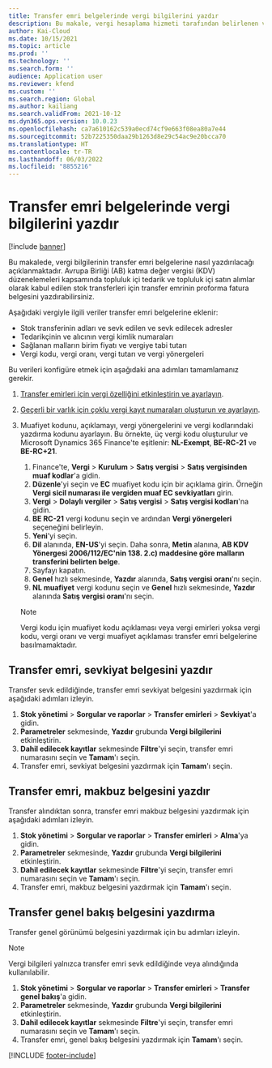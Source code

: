```yaml
---
title: Transfer emri belgelerinde vergi bilgilerini yazdır
description: Bu makale, vergi hesaplama hizmeti tarafından belirlenen vergi bilgilerinin transfer emri belgelerine nasıl basılabileceğini açıklamaktadır.
author: Kai-Cloud
ms.date: 10/15/2021
ms.topic: article
ms.prod: ''
ms.technology: ''
ms.search.form: ''
audience: Application user
ms.reviewer: kfend
ms.custom: ''
ms.search.region: Global
ms.author: kailiang
ms.search.validFrom: 2021-10-12
ms.dyn365.ops.version: 10.0.23
ms.openlocfilehash: ca7a610162c539a0ecd74cf9e663f08ea80a7e44
ms.sourcegitcommit: 52b7225350daa29b1263d8e29c54ac9e20bcca70
ms.translationtype: HT
ms.contentlocale: tr-TR
ms.lasthandoff: 06/03/2022
ms.locfileid: "8855216"
---
```

# <a name="print-tax-information-on-transfer-order-documents"></a>Transfer emri belgelerinde vergi bilgilerini yazdır

[!include [banner](../../includes/banner.md)]

Bu makalede, vergi bilgilerinin transfer emri belgelerine nasıl yazdırılacağı açıklanmaktadır. Avrupa Birliği (AB) katma değer vergisi (KDV) düzenelemeleri kapsamında topluluk içi tedarik ve topluluk içi satın alımlar olarak kabul edilen stok transferleri için transfer emrinin proforma fatura belgesini yazdırabilirsiniz. 

Aşağıdaki vergiyle ilgili veriler transfer emri belgelerine eklenir:

- Stok transferinin adları ve sevk edilen ve sevk edilecek adresler
- Tedarikçinin ve alıcının vergi kimlik numaraları
- Sağlanan malların birim fiyatı ve vergiye tabi tutarı
- Vergi kodu, vergi oranı, vergi tutarı ve vergi yönergeleri

Bu verileri konfigüre etmek için aşağıdaki ana adımları tamamlamanız gerekir.

1. [Transfer emirleri için vergi özelliğini etkinleştirin ve ayarlayın](tasks/Tax-feature-support-for-transfer-order.md).
2. [Geçerli bir varlık için çoklu vergi kayıt numaraları oluşturun ve ayarlayın](emea-multiple-vat-registration-numbers.md).
3. Muafiyet kodunu, açıklamayı, vergi yönergelerini ve vergi kodlarındaki yazdırma kodunu ayarlayın. Bu örnekte, üç vergi kodu oluşturulur ve Microsoft Dynamics 365 Finance'te eşitlenir: **NL-Exempt**, **BE-RC-21** ve **BE-RC+21**.

    1. Finance'te, **Vergi** \> **Kurulum** \> **Satış vergisi** \> **Satış vergisinden muaf kodlar**'a gidin.
    2. **Düzenle**'yi seçin ve **EC** muafiyet kodu için bir açıklama girin. Örneğin **Vergi sicil numarası ile vergiden muaf EC sevkiyatları** girin.
    3. **Vergi** \> **Dolaylı vergiler** \> **Satış vergisi** \> **Satış vergisi kodları**'na gidin.
    4. **BE RC-21** vergi kodunu seçin ve ardından **Vergi yönergeleri** seçeneğini belirleyin.
    5. **Yeni**'yi seçin.
    6. **Dil** alanında, **EN-US**'yi seçin. Daha sonra, **Metin** alanına, **AB KDV Yönergesi 2006/112/EC'nin 138. 2.c) maddesine göre malların transferini belirten belge**.
    7. Sayfayı kapatın.
    8. **Genel** hızlı sekmesinde, **Yazdır** alanında, **Satış vergisi oranı**'nı seçin.
    8. **NL muafiyet** vergi kodunu seçin ve **Genel** hızlı sekmesinde, **Yazdır** alanında **Satış vergisi oranı**'nı seçin.

    > [!NOTE] 
    > Vergi kodu için muafiyet kodu açıklaması veya vergi emirleri yoksa vergi kodu, vergi oranı ve vergi muafiyet açıklaması transfer emri belgelerine basılmamaktadır.

## <a name="print-the-transfer-order---shipment-document"></a>Transfer emri, sevkiyat belgesini yazdır

Transfer sevk edildiğinde, transfer emri sevkiyat belgesini yazdırmak için aşağıdaki adımları izleyin.

1. **Stok yönetimi** \> **Sorgular ve raporlar** \> **Transfer emirleri** \> **Sevkiyat**'a gidin.
2. **Parametreler** sekmesinde, **Yazdır** grubunda **Vergi bilgilerini** etkinleştirin.
3. **Dahil edilecek kayıtlar** sekmesinde **Filtre**'yi seçin, transfer emri numarasını seçin ve **Tamam**'ı seçin.
4. Transfer emri, sevkiyat belgesini yazdırmak için **Tamam**'ı seçin.

## <a name="print-the-transfer-order---receipt-document"></a>Transfer emri, makbuz belgesini yazdır

Transfer alındıktan sonra, transfer emri makbuz belgesini yazdırmak için aşağıdaki adımları izleyin.

1. **Stok yönetimi** \> **Sorgular ve raporlar** \> **Transfer emirleri** \> **Alma**'ya gidin.
2. **Parametreler** sekmesinde, **Yazdır** grubunda **Vergi bilgilerini** etkinleştirin.
3. **Dahil edilecek kayıtlar** sekmesinde **Filtre**'yi seçin, transfer emri numarasını seçin ve **Tamam**'ı seçin.
4. Transfer emri, makbuz belgesini yazdırmak için **Tamam**'ı seçin.

## <a name="print-the-transfer-overview-document"></a>Transfer genel bakış belgesini yazdırma

Transfer genel görünümü belgesini yazdırmak için bu adımları izleyin.

> [!NOTE]
> Vergi bilgileri yalnızca transfer emri sevk edildiğinde veya alındığında kullanılabilir.

1. **Stok yönetimi** \> **Sorgular ve raporlar** \> **Transfer emirleri** \> **Transfer genel bakış**'a gidin.
2. **Parametreler** sekmesinde, **Yazdır** grubunda **Vergi bilgilerini** etkinleştirin.
3. **Dahil edilecek kayıtlar** sekmesinde **Filtre**'yi seçin, transfer emri numarasını seçin ve **Tamam**'ı seçin.
4. Transfer emri, genel bakış belgesini yazdırmak için **Tamam**'ı seçin.

[!INCLUDE [footer-include](../../includes/footer-banner.md)]
